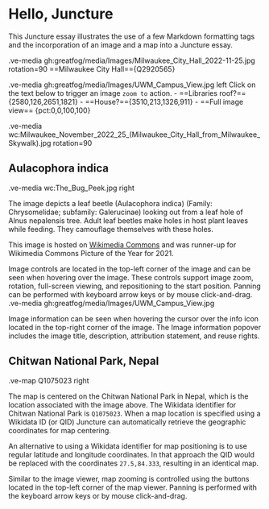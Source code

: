 # Hello, Juncture

This Juncture essay illustrates the use of a few Markdown formatting tags and the incorporation of an image and a map into a Juncture essay.

.ve-media gh:greatfog/media/Images/Milwaukee_City_Hall_2022-11-25.jpg rotation=90 
==Milwaukee City Hall=={Q2920565} 

.ve-media gh:greatfog/media/Images/UWM_Campus_View.jpg left
Click on the text below to trigger an image `zoom to` action.
    - ==Libraries roof?=={2580,126,2651,1821}
    - ==House?=={3510,213,1326,911}
    - ==Full image view== {pct:0,0,100,100}

.ve-media wc:Milwaukee_November_2022_25_(Milwaukee_City_Hall_from_Milwaukee_Skywalk).jpg rotation=90

              
## Aulacophora indica

.ve-media wc:The_Bug_Peek.jpg right

The image depicts a leaf beetle (Aulacophora indica) (Family: Chrysomelidae; subfamily: Galerucinae) looking out from a leaf hole of Alnus nepalensis tree. Adult leaf beetles make holes in host plant leaves while feeding. They camouflage themselves with these holes.

This image is hosted on [Wikimedia Commons](https://commons.wikimedia.org/wiki/File:The_Bug_Peek.jpg) and was runner-up for Wikimedia Commons Picture of the Year for 2021.

Image controls are located in the top-left corner of the image and can be seen when hovering over the image.  These controls support image zoom, rotation, full-screen viewing, and repositioning to the start position.  Panning can be performed with keyboard arrow keys or by mouse click-and-drag.
.ve-media gh:greatfog/media/Images/UWM_Campus_View.jpg

Image information can be seen when hovering the cursor over the info icon located in the top-right corner of the image.  The Image information popover includes the image title, description, attribution statement, and reuse rights.

## Chitwan National Park, Nepal

.ve-map Q1075023 right

The map is centered on the Chitwan National Park in Nepal, which is the location associated with the image above.  The Wikidata identifier for Chitwan National Park is `Q1075023`.  When a map location is specified using a Wikidata ID (or QID) Juncture can automatically retrieve the geographic coordinates for map centering.

An alternative to using a Wikidata identifier for map positioning is to use regular latitude and longitude coordinates.  In that approach the QID would be replaced with the coordinates `27.5,84.333`, resulting in an identical map.

Similar to the image viewer, map zooming is controlled using the buttons located in the top-left corner of the map viewer.  Panning is performed with the keyboard arrow keys or by mouse click-and-drag.

